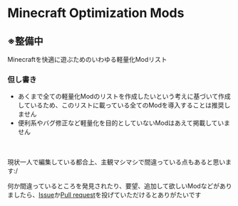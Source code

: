 # Minecraft Optimization Mods

## ※整備中

Minecraftを快適に遊ぶためのいわゆる軽量化Modリスト

### 但し書き
- あくまで全ての軽量化Modのリストを作成したいという考えに基づいて作成しているため、このリストに載っている全てのModを導入することは推奨しません
- 便利系やバグ修正など軽量化を目的としていないModはあえて掲載していません

ㅤ

現状一人で編集している都合上、主観マシマシで間違っている点もあると思います:/

何か間違っているところを発見されたり、要望、追加して欲しいModなどがありましたら、[Issue](https://github.com/hu-ja-ja/Minecraft-Optimization-Mods/issues)か[Pull request](https://github.com/hu-ja-ja/Minecraft-Optimization-Mods/pulls)を投げていただけるとありがたいです
